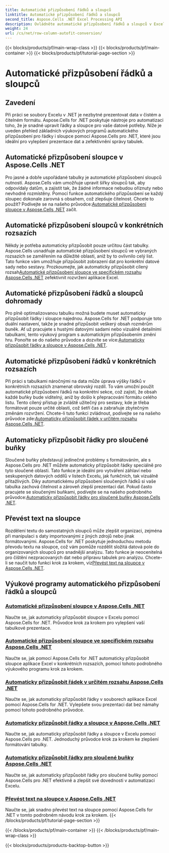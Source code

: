 ```yaml
---
title: Automatické přizpůsobení řádků a sloupců
linktitle: Automatické přizpůsobení řádků a sloupců
second_title: Aspose.Cells .NET Excel Processing API
description: Ovládněte automatické přizpůsobení řádků a sloupců v Excelu pomocí Aspose.Cells pro .NET. Vylepšete zobrazování dat pomocí výukových programů krok za krokem pro jasné, profesionální tabulky.
weight: 24
url: /cs/net/row-column-autofit-conversion/
---
```


{{< blocks/products/pf/main-wrap-class >}}
{{< blocks/products/pf/main-container >}}
{{< blocks/products/pf/tutorial-page-section >}}

# Automatické přizpůsobení řádků a sloupců

## Zavedení

Při práci se soubory Excelu v .NET je nezbytné prezentovat data v čistém a čitelném formátu. Aspose.Cells for .NET poskytuje nástroje pro automatizaci toho, že je snadné upravit řádky a sloupce pro vaše datové potřeby. Níže je uveden přehled základních výukových programů automatického přizpůsobení pro řádky i sloupce pomocí Aspose.Cells pro .NET, které jsou ideální pro vylepšení prezentace dat a zefektivnění správy tabulek.

## Automatické přizpůsobení sloupce v Aspose.Cells .NET
Pro jasné a dobře uspořádané tabulky je automatické přizpůsobení sloupců nutností. Aspose.Cells vám umožňuje upravit šířky sloupců tak, aby odpovídaly datům, a zajistit tak, že žádné informace nebudou oříznuty nebo nevhodně rozmístěny. Pomocí funkce automatického přizpůsobení se každý sloupec dokonale zarovná s obsahem, což zlepšuje čitelnost. Chcete to použít? Podívejte se na našeho průvodce:[Automatické přizpůsobení sloupce v Aspose.Cells .NET](./autofit-column-aspose-cells/) začít.

## Automatické přizpůsobení sloupců v konkrétních rozsazích
 Někdy je potřeba automaticky přizpůsobit pouze určitou část tabulky. Aspose.Cells usnadňuje automatické přizpůsobení sloupců ve vybraných rozsazích se zaměřením na důležité oblasti, aniž by to ovlivnilo celý list. Tato funkce vám umožňuje přizpůsobit zobrazení dat pro konkrétní datové sady nebo sestavy. Prozkoumejte, jak automaticky přizpůsobit cílený rozsah[Automatické přizpůsobení sloupce ve specifickém rozsahu Aspose.Cells .NET](./autofit-column-specific-range/) zefektivnit rozvržení aplikace Excel.

## Automatické přizpůsobení řádků a sloupců dohromady
Pro plně optimalizovanou tabulku možná budete muset automaticky přizpůsobit řádky i sloupce najednou. Aspose.Cells for .NET podporuje toto duální nastavení, takže je snadné přizpůsobit veškerý obsah rozměrům buněk. Ať už pracujete s hustými datovými sadami nebo vizuálně detailními tabulkami, tento výukový program s automatickým přizpůsobením změní hru. Ponořte se do našeho průvodce a dozvíte se více:[Automaticky přizpůsobit řádky a sloupce v Aspose.Cells .NET](./autofit-rows-columns/).

## Automatické přizpůsobení řádků v konkrétních rozsazích
 Při práci s tabulkami náročnými na data může úprava výšky řádků v konkrétních rozsazích znamenat obrovský rozdíl. To vám umožní použít automatické přizpůsobení řádků na konkrétní sekce, což zajistí, že obsah každé buňky bude viditelný, aniž by došlo k přepracování formátu celého listu. Tento cílený přístup je zvláště užitečný pro sestavy, kde je třeba formátovat pouze určité oblasti, což šetří čas a zabraňuje zbytečným změnám rozvržení. Chcete-li tuto funkci zvládnout, podívejte se na našeho průvodce zde:[Automaticky přizpůsobit řádek v určitém rozsahu Aspose.Cells .NET](./autofit-row-specific-range/).

## Automaticky přizpůsobit řádky pro sloučené buňky
Sloučené buňky představují jedinečné problémy s formátováním, ale s Aspose.Cells pro .NET můžete automaticky přizpůsobit řádky speciálně pro tyto sloučené oblasti. Tato funkce je ideální pro vytváření záhlaví nebo seskupených datových oddílů v listech Excelu, jak funkčních, tak vizuálně přitažlivých. Díky automatickému přizpůsobení sloučených řádků si vaše tabulka zachová čitelnost a zároveň zlepší prezentaci dat. Pokud často pracujete se sloučenými buňkami, podívejte se na našeho podrobného průvodce:[Automaticky přizpůsobit řádky pro sloučené buňky Aspose.Cells .NET](./autofit-rows-merged-cells/).

## Převést text na sloupce
 Rozdělení textu do samostatných sloupců může zlepšit organizaci, zejména při manipulaci s daty importovanými z jiných zdrojů nebo jinak formátovanými. Aspose.Cells for .NET poskytuje jednoduchou metodu převodu textu na sloupce, což vám pomůže rozdělit složitá datová pole do organizovaných sloupců pro snadnější analýzu. Tato funkce je neocenitelná pro čištění nezpracovaných dat nebo přípravu tabulek pro analýzu. Chcete-li se naučit tuto funkci krok za krokem, viz[Převést text na sloupce v Aspose.Cells .NET](./convert-text-to-columns/).

## Výukové programy automatického přizpůsobení řádků a sloupců
### [Automatické přizpůsobení sloupce v Aspose.Cells .NET](./autofit-column-aspose-cells/)
Naučte se, jak automaticky přizpůsobit sloupce v Excelu pomocí Aspose.Cells for .NET. Průvodce krok za krokem pro vylepšení vaší tabulkové prezentace.
### [Automatické přizpůsobení sloupce ve specifickém rozsahu Aspose.Cells .NET](./autofit-column-specific-range/)
Naučte se, jak pomocí Aspose.Cells for .NET automaticky přizpůsobit sloupce aplikace Excel v konkrétních rozsazích, pomocí tohoto podrobného výukového programu krok za krokem.
### [Automaticky přizpůsobit řádek v určitém rozsahu Aspose.Cells .NET](./autofit-row-specific-range/)
Naučte se, jak automaticky přizpůsobit řádky v souborech aplikace Excel pomocí Aspose.Cells for .NET. Vylepšete svou prezentaci dat bez námahy pomocí tohoto podrobného průvodce.
### [Automaticky přizpůsobit řádky a sloupce v Aspose.Cells .NET](./autofit-rows-columns/)
Naučte se, jak automaticky přizpůsobit řádky a sloupce v Excelu pomocí Aspose.Cells pro .NET. Jednoduchý průvodce krok za krokem ke zlepšení formátování tabulky.
### [Automaticky přizpůsobit řádky pro sloučené buňky Aspose.Cells .NET](./autofit-rows-merged-cells/)
Naučte se, jak automaticky přizpůsobit řádky pro sloučené buňky pomocí Aspose.Cells pro .NET efektivně a zlepšit své dovednosti v automatizaci Excelu.
### [Převést text na sloupce v Aspose.Cells .NET](./convert-text-to-columns/)
Naučte se, jak snadno převést text na sloupce pomocí Aspose.Cells for .NET v tomto podrobném návodu krok za krokem.
{{< /blocks/products/pf/tutorial-page-section >}}

{{< /blocks/products/pf/main-container >}}
{{< /blocks/products/pf/main-wrap-class >}}

{{< blocks/products/products-backtop-button >}}
